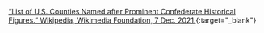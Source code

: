 ---
---

[“List of U.S. Counties Named after Prominent Confederate Historical Figures.” Wikipedia, Wikimedia Foundation, 7 Dec. 2021.](https://en.wikipedia.org/wiki/List_of_U.S._counties_named_after_prominent_Confederate_historical_figures){:target="_blank"}
